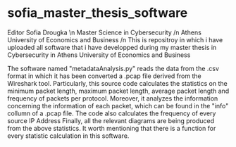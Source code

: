 # sofia_master_thesis_software
Editor Sofia Drougka \n
Master Science in Cybersecurity /n
Athens University of Economics and Business /n
This is repositroy in which i have uploaded all software that i have developped during my master thesis in Cybersecurity in Athens University of Economics and Business

The software named "metadataAnalysis.py" reads the data from the .csv format in which it has been converted a .pcap file derived from the Wireshark tool. Particularly, this source code calculates the statistics on the minimum packet length, maximum packet length, average packet length and frequency of packets per protocol. Moreover, it analyzes the information concerning the information of each packet, which can be found in the "info" collumn of a .pcap file. The code also calculates the frequency of every source IP Address Finally, all the relevant diagrams are being produced from the above statistics. It worth mentioning that there is a function for every statistic calculation in this software.
